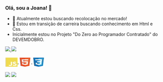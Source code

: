 ### Olá, sou a Joana! 👋

- 🔭 Atualmente estou buscando recolocação no mercado!
- 🌱 Estou em transição de carreira buscando conhecimento em Html e Css.
- Inicialmente estou no Projeto "Do Zero ao Programador Contratado" do DEVEMDOBRO.

 <div>
   <a href="https://github.com/JoanaAbreu88">
   <img height="180em" src="https://github-readme-stats.vercel.app/api?username=JoanaAbreu88&show_icons=true&theme=tokyonight&include_all_commits=true&count_private=true"/>
   <img height="180em" src="https://github-readme-stats.vercel.app/api/top-langs/?username=JoanaAbreu88&layout=compact&langs_count=6&theme=tokyonight"/>

</div>
<div style="display: inline_block"><br>
  <img align="center" alt="Js" height="30" width="40" src="https://raw.githubusercontent.com/devicons/devicon/master/icons/javascript/javascript-plain.svg">
  <img align="center" alt="HTML" height="30" width="40" src="https://raw.githubusercontent.com/devicons/devicon/master/icons/html5/html5-original.svg">
  <img align="center" alt="CSS" height="30" width="40" src="https://raw.githubusercontent.com/devicons/devicon/master/icons/css3/css3-original.svg">
</div>
 
 <br>
 
 <div> 
  <a href="https://instagram.com/joanitamelo" target="_blank"><img src="https://img.shields.io/badge/-Instagram-%23E4405F?style=for-the-badge&logo=instagram&logoColor=white" target="_blank"></a>
    <a href="https://www.linkedin.com/in/joana-abreu88" target="_blank"><img src="https://img.shields.io/badge/-LinkedIn-%230077B5?style=for-the-badge&logo=linkedin&logoColor=white" target="_blank"></a> 

